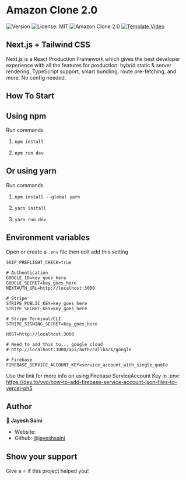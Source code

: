 # Amazon Clone 2.0

<p>
  <img alt="Version" src="https://img.shields.io/badge/version-0.1.0-blue?cacheSeconds=2592000" />
  <img alt="License: MIT" src="https://img.shields.io/badge/License-MIT-yellow" />
  <img alt="Amazon Clone 2.0" src="https://img.shields.io/badge/Amazon-Clone%202.0-blue" />
  <a href="">
    <img alt="Template Video" src="https://img.shields.io/badge/Template-Video-brightgreen" />
  </a>
</p>

## Next.js + Tailwind CSS

Next.js is a React Production Framework which gives the best developer experience with all the features for production: hybrid static & server rendering, TypeScript support, smart bundling, route pre-fetching, and more. No config needed.


## How To Start
## Using npm

Run commands

1) ```npm install```


2) ```npm run dev```


## Or using yarn

Run commands 

1) ```npm install --global yarn```

2) ```yarn install```

3) ```yarn run dev```


## Environment variables

Open or create a `.env` file then edit add this setting

```
SKIP_PREFLIGHT_CHECK=true

# Authentication
GOOGLE_ID=key_goes_here
GOOGLE_SECRET=key_goes_here
NEXTAUTH_URL=http://localhost:3000

# Stripe
STRIPE_PUBLIC_KEY=key_goes_here
STRIPE_SECRET_KEY=key_goes_here

# Stripe Terminal/CLI
STRIPE_SIGNING_SECRET=key_goes_here

HOST=http://localhost:3000

# Need to add this to... google cloud
# http://localhost:3000/api/auth/callback/google

# Firebase
FIREBASE_SERVICE_ACCOUNT_KEY=service_account_with_single_quote 
```

Use the link for more info on using Firebase ServiceAccount Key in .env: https://dev.to/vvo/how-to-add-firebase-service-account-json-files-to-vercel-ph5

## Author

👤 **Jayesh Saini**

- Website: 
- Github: [@jayeshsaini](https://github.com/jayeshsaini)

## Show your support

Give a ⭐️ if this project helped you!
